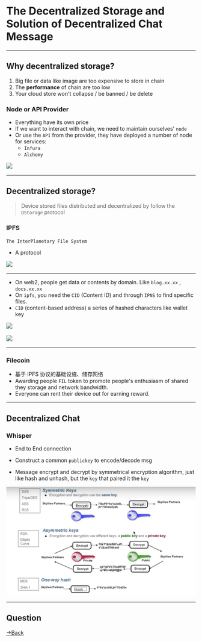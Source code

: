 
# The Decentralized Storage  and Solution of Decentralized Chat Message

---

## Why decentralized storage?

1. Big file or data like image are too expensive to store in chain
2. The **performance** of chain are too low
3. Your cloud store won't collapse / be banned / be delete

### Node or API Provider
- Everything have its own price
- If we want to interact with chain, we need to maintain ourselves' `node`
- Or use the `API` from the provider, they have deployed a number of node for services:
	- `Infura`
	- `Alchemy`

![](attachments/Pasted%20image%2020230310230036.png)

---


## Decentralized storage?

> Device stored files distributed and decentralized by follow the  `DStorage` protocol


### IPFS
`The InterPlanetary File System`

- A protocol

![](attachments/Pasted%20image%2020230310225544.png)


---

- On web2,  people get data or contents by domain. Like `blog.xx.xx` , `docs.xx.xx` 
- On `ipfs`, you need  the `CID` (Content ID)  and through `IPNS` to find specific files.
- `CID`  (content-based address)  a series of hashed characters like wallet key

![](attachments/Pasted%20image%2020230310225633.png)

![](attachments/Pasted%20image%2020230310225901.png)


---

### Filecoin

- 基于 IPFS 协议的基础设施、储存网络
- Awarding people `FIL` token to promote people's enthusiasm of shared they storage and network bandwidth.
- Everyone can rent their device out for earning reward.



---

## Decentralized Chat

###   Whisper
- End to End connection
- Construct a common `publickey` to encode/decode msg

- Message encrypt and decrypt by symmetrical encryption algorithm, just like hash and unhash, but the `key`  that paired it the `key`

![](attachments/Pasted%20image%2020230311014625.png)

---
## Question

[→Back](Blocx-Index.md)
